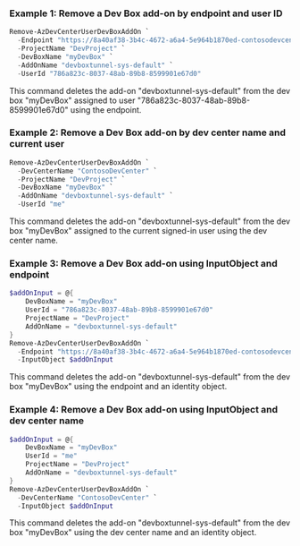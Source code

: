 ### Example 1: Remove a Dev Box add-on by endpoint and user ID
```powershell
Remove-AzDevCenterUserDevBoxAddOn `
  -Endpoint "https://8a40af38-3b4c-4672-a6a4-5e964b1870ed-contosodevcenter.centralus.devcenter.azure.com/" `
  -ProjectName "DevProject" `
  -DevBoxName "myDevBox" `
  -AddOnName "devboxtunnel-sys-default" `
  -UserId "786a823c-8037-48ab-89b8-8599901e67d0"
```
This command deletes the add-on "devboxtunnel-sys-default" from the dev box "myDevBox" assigned to user "786a823c-8037-48ab-89b8-8599901e67d0" using the endpoint.

### Example 2: Remove a Dev Box add-on by dev center name and current user
```powershell
Remove-AzDevCenterUserDevBoxAddOn `
  -DevCenterName "ContosoDevCenter" `
  -ProjectName "DevProject" `
  -DevBoxName "myDevBox" `
  -AddOnName "devboxtunnel-sys-default" `
  -UserId "me"
```
This command deletes the add-on "devboxtunnel-sys-default" from the dev box "myDevBox" assigned to the current signed-in user using the dev center name.

### Example 3: Remove a Dev Box add-on using InputObject and endpoint
```powershell
$addOnInput = @{
    DevBoxName = "myDevBox"
    UserId = "786a823c-8037-48ab-89b8-8599901e67d0"
    ProjectName = "DevProject"
    AddOnName = "devboxtunnel-sys-default"
}
Remove-AzDevCenterUserDevBoxAddOn `
  -Endpoint "https://8a40af38-3b4c-4672-a6a4-5e964b1870ed-contosodevcenter.centralus.devcenter.azure.com/" `
  -InputObject $addOnInput
```
This command deletes the add-on "devboxtunnel-sys-default" from the dev box "myDevBox" using the endpoint and an identity object.

### Example 4: Remove a Dev Box add-on using InputObject and dev center name
```powershell
$addOnInput = @{
    DevBoxName = "myDevBox"
    UserId = "me"
    ProjectName = "DevProject"
    AddOnName = "devboxtunnel-sys-default"
}
Remove-AzDevCenterUserDevBoxAddOn `
  -DevCenterName "ContosoDevCenter" `
  -InputObject $addOnInput
```
This command deletes the add-on "devboxtunnel-sys-default" from the dev box "myDevBox" using the dev center name and an identity object.